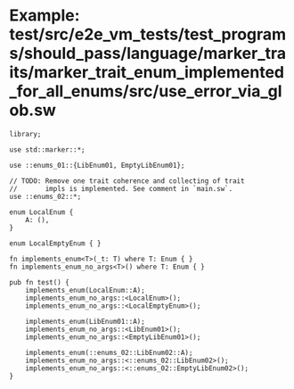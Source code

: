 # Example: test/src/e2e_vm_tests/test_programs/should_pass/language/marker_traits/marker_trait_enum_implemented_for_all_enums/src/use_error_via_glob.sw

```sway
library;

use std::marker::*;

use ::enums_01::{LibEnum01, EmptyLibEnum01};

// TODO: Remove one trait coherence and collecting of trait
//       impls is implemented. See comment in `main.sw`.
use ::enums_02::*;

enum LocalEnum {
    A: (),
}

enum LocalEmptyEnum { }

fn implements_enum<T>(_t: T) where T: Enum { }
fn implements_enum_no_args<T>() where T: Enum { }

pub fn test() {
    implements_enum(LocalEnum::A);
    implements_enum_no_args::<LocalEnum>();
    implements_enum_no_args::<LocalEmptyEnum>();

    implements_enum(LibEnum01::A);
    implements_enum_no_args::<LibEnum01>();
    implements_enum_no_args::<EmptyLibEnum01>();

    implements_enum(::enums_02::LibEnum02::A);
    implements_enum_no_args::<::enums_02::LibEnum02>();
    implements_enum_no_args::<::enums_02::EmptyLibEnum02>();
}

```
